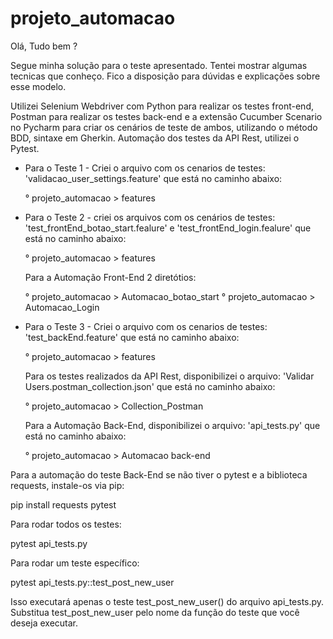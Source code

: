# projeto_automacao

Olá, Tudo bem ?

Segue minha solução para o teste apresentado. Tentei mostrar algumas tecnicas que conheço. Fico a disposição para dúvidas e explicações sobre esse modelo.

Utilizei Selenium Webdriver com Python para realizar os testes front-end, Postman para realizar os testes back-end e a extensão Cucumber Scenario no Pycharm para criar os cenários de teste de ambos, utilizando o método BDD, sintaxe em Gherkin. Automação dos testes da API Rest, utilizei o Pytest.

* Para o Teste 1 - Criei o arquivo com os cenarios de testes: 'validacao_user_settings.feature' que está no caminho abaixo:

  ° projeto_automacao > features  

* Para o Teste 2 - criei os arquivos com os cenários de testes: 'test_frontEnd_botao_start.fealure' e 'test_frontEnd_login.fealure' que está no caminho abaixo:

     ° projeto_automacao > features  

  Para a Automação Front-End 2 diretótios:

  ° projeto_automacao > Automacao_botao_start
  ° projeto_automacao > Automacao_Login  
  
* Para o Teste 3 - Criei o arquivo com os cenarios de testes: 'test_backEnd.feature' que está no caminho abaixo:

   ° projeto_automacao > features

  Para os testes realizados da API Rest, disponibilizei o arquivo: 'Validar Users.postman_collection.json'  que está no caminho abaixo:

   ° projeto_automacao > Collection_Postman
  
  Para a Automação Back-End, disponibilizei o arquivo:  'api_tests.py' que está no caminho abaixo:

  ° projeto_automacao > Automacao back-end

Para a automação do teste Back-End se não tiver o pytest e a biblioteca requests, instale-os via pip:

pip install requests pytest

Para rodar todos os testes:

pytest api_tests.py

Para rodar um teste específico:

pytest api_tests.py::test_post_new_user

Isso executará apenas o teste test_post_new_user() do arquivo api_tests.py.
Substitua test_post_new_user pelo nome da função do teste que você deseja executar.

  

